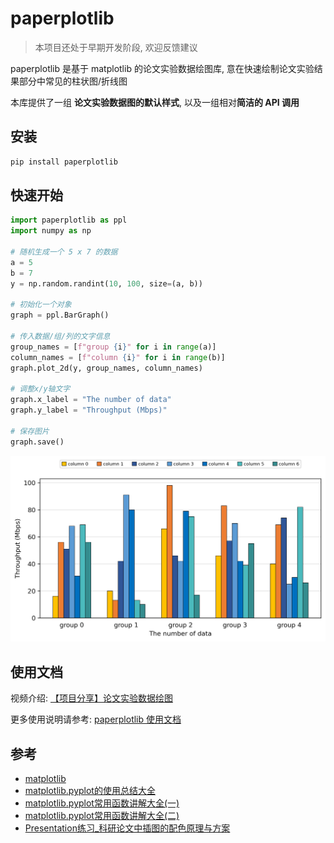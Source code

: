 # paperplotlib

> 本项目还处于早期开发阶段, 欢迎反馈建议

paperplotlib 是基于 matplotlib 的论文实验数据绘图库, 意在快速绘制论文实验结果部分中常见的柱状图/折线图

本库提供了一组 **论文实验数据图的默认样式**, 以及一组相对**简洁的 API 调用**

## 安装

```bash
pip install paperplotlib
```

## 快速开始

```python
import paperplotlib as ppl
import numpy as np

# 随机生成一个 5 x 7 的数据
a = 5
b = 7
y = np.random.randint(10, 100, size=(a, b))

# 初始化一个对象
graph = ppl.BarGraph()

# 传入数据/组/列的文字信息
group_names = [f"group {i}" for i in range(a)]
column_names = [f"column {i}" for i in range(b)]
graph.plot_2d(y, group_names, column_names)

# 调整x/y轴文字
graph.x_label = "The number of data"
graph.y_label = "Throughput (Mbps)"

# 保存图片
graph.save()
```

![](./images/paperplotlib/result.png)

## 使用文档

视频介绍: [【项目分享】论文实验数据绘图](https://www.bilibili.com/video/BV1Qx421m7hx/)

更多使用说明请参考: [paperplotlib 使用文档](https://luzhixing12345.github.io/paperplotlib/)

## 参考

- [matplotlib](https://matplotlib.org/stable/users/index.html)
- [matplotlib.pyplot的使用总结大全](https://www.zhihu.com/tardis/zm/art/139052035?source_id=1003)
- [matplotlib.pyplot常用函数讲解大全(一)](https://zhuanlan.zhihu.com/p/139475633)
- [matplotlib.pyplot常用函数讲解大全(二)](https://zhuanlan.zhihu.com/p/139946399)
- [Presentation练习_科研论文中插图的配色原理与方案](https://www.bilibili.com/video/BV1cJ4m1j7No/)